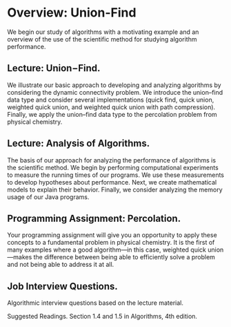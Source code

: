 # Overview: Union-Find

We begin our study of algorithms with a motivating example and an overview of the use of the scientific method for studying algorithm performance.

## Lecture: Union−Find. 
We illustrate our basic approach to developing and analyzing algorithms by considering the dynamic connectivity problem. We introduce the union–find data type and consider several implementations (quick find, quick union, weighted quick union, and weighted quick union with path compression). Finally, we apply the union–find data type to the percolation problem from physical chemistry.

## Lecture: Analysis of Algorithms. 
The basis of our approach for analyzing the performance of algorithms is the scientific method. We begin by performing computational experiments to measure the running times of our programs. We use these measurements to develop hypotheses about performance. Next, we create mathematical models to explain their behavior. Finally, we consider analyzing the memory usage of our Java programs.

## Programming Assignment: Percolation. 
Your programming assignment will give you an opportunity to apply these concepts to a fundamental problem in physical chemistry. It is the first of many examples where a good algorithm—in this case, weighted quick union—makes the difference between being able to efficiently solve a problem and not being able to address it at all.

## Job Interview Questions. 
Algorithmic interview questions based on the lecture material.

Suggested Readings. Section 1.4 and 1.5 in Algorithms, 4th edition.
